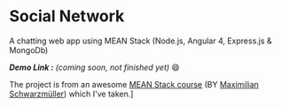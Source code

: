 # Social Network

A chatting web app using MEAN Stack (Node.js, Angular 4, Express.js & MongoDb)

***Demo Link :*** *(coming soon, not finished yet)* :smile:

The project is from an awesome [MEAN Stack course](https://www.udemy.com/angular-2-and-nodejs-the-practical-guide/) (BY [Maximilian Schwarzmüller](https://www.udemy.com/user/maximilian-schwarzmuller/)) which I've taken.]

